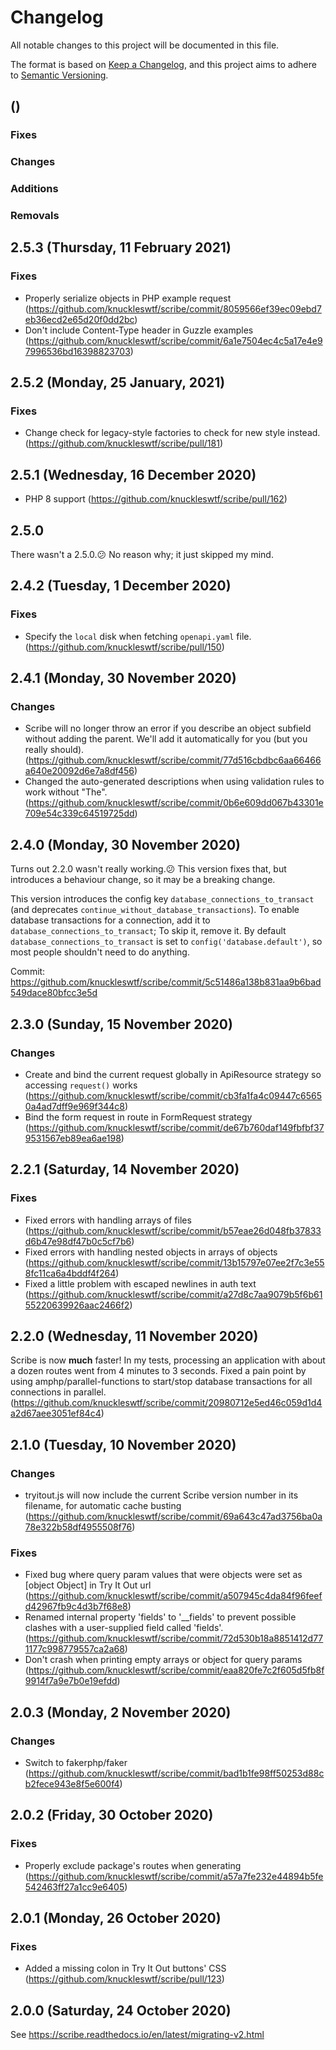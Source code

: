 # Changelog
All notable changes to this project will be documented in this file.

The format is based on [Keep a Changelog](https://keepachangelog.com/en/1.0.0/), and this project aims to adhere to [Semantic Versioning](https://semver.org/spec/v2.0.0.html).

## <Version> (<Release date>)
### Fixes

### Changes

### Additions

### Removals

## 2.5.3 (Thursday, 11 February 2021)
### Fixes
- Properly serialize objects in PHP example request (https://github.com/knuckleswtf/scribe/commit/8059566ef39ec09ebd7eb36ecd2e65d20f0dd2bc)
- Don't include Content-Type header in Guzzle examples (https://github.com/knuckleswtf/scribe/commit/6a1e7504ec4c5a17e4e97996536bd16398823703)

## 2.5.2 (Monday, 25 January, 2021)
### Fixes
- Change check for legacy-style factories to check for new style instead. (https://github.com/knuckleswtf/scribe/pull/181)

## 2.5.1 (Wednesday, 16 December 2020)
- PHP 8 support (https://github.com/knuckleswtf/scribe/pull/162)

## 2.5.0
There wasn't a 2.5.0.😕 No reason why; it just skipped my mind.

## 2.4.2 (Tuesday, 1 December 2020)
### Fixes
- Specify the `local` disk when fetching `openapi.yaml` file. (https://github.com/knuckleswtf/scribe/pull/150)

## 2.4.1 (Monday, 30 November 2020)
### Changes
- Scribe will no longer throw an error if you describe an object subfield without adding the parent. We'll add it automatically for you (but you really should). (https://github.com/knuckleswtf/scribe/commit/77d516cbdbc6aa66466a640e20092d6e7a8df456)
- Changed the auto-generated descriptions when using validation rules to work without "The". (https://github.com/knuckleswtf/scribe/commit/0b6e609dd067b43301e709e54c339c64519725dd)

## 2.4.0 (Monday, 30 November 2020)
Turns out 2.2.0 wasn't really working.😕 This version fixes that, but introduces a behaviour change, so it may be a breaking change.

This version introduces the config key `database_connections_to_transact` (and deprecates `continue_without_database_transactions`). To enable database transactions for a connection, add it to `database_connections_to_transact`; To skip it, remove it. By default `database_connections_to_transact` is set to `config('database.default')`, so most people shouldn't need to do anything.

Commit: https://github.com/knuckleswtf/scribe/commit/5c51486a138b831aa9b6bad549dace80bfcc3e5d

## 2.3.0 (Sunday, 15 November 2020)
### Changes
- Create and bind the current request globally in ApiResource strategy so accessing `request()` works (https://github.com/knuckleswtf/scribe/commit/cb3fa1fa4c09447c65650a4ad7dff9e969f344c8)
- Bind the form request in route in FormRequest strategy (https://github.com/knuckleswtf/scribe/commit/de67b760daf149fbfbf379531567eb89ea6ae198)

## 2.2.1 (Saturday, 14 November 2020)
### Fixes
- Fixed errors with handling arrays of files (https://github.com/knuckleswtf/scribe/commit/b57eae26d048fb37833d6b47e98df47b0c5cf7b6)
- Fixed errors with handling nested objects in arrays of objects (https://github.com/knuckleswtf/scribe/commit/13b15797e07ee2f7c3e558fc11ca6a4bddf4f264)
- Fixed a little problem with escaped newlines in auth text (https://github.com/knuckleswtf/scribe/commit/a27d8c7aa9079b5f6b6155220639926aac2466f2)


## 2.2.0 (Wednesday, 11 November 2020)
Scribe is now **much** faster! In my tests, processing an application with about a dozen routes went from 4 minutes to 3 seconds. Fixed a pain point by using amphp/parallel-functions to start/stop database transactions for all connections in parallel. (https://github.com/knuckleswtf/scribe/commit/20980712e5ed46c059d1d4a2d67aee3051ef84c4)

## 2.1.0 (Tuesday, 10 November 2020)
### Changes
- tryitout.js will now include the current Scribe version number in its filename, for automatic cache busting (https://github.com/knuckleswtf/scribe/commit/69a643c47ad3756ba0a78e322b58df4955508f76)

### Fixes
- Fixed bug where query param values that were objects were set as [object Object] in Try It Out url (https://github.com/knuckleswtf/scribe/commit/a507945c4da84f96feefd42967fb9c4d3b7f68e8)
- Renamed internal property 'fields' to '__fields' to prevent possible clashes with a user-supplied field called 'fields'. (https://github.com/knuckleswtf/scribe/commit/72d530b18a8851412d771177c998779557ca2a68)
- Don't crash when printing empty arrays or object for query params (https://github.com/knuckleswtf/scribe/commit/eaa820fe7c2f605d5fb8f9914f7a9e7b0e19efdd)


## 2.0.3 (Monday, 2 November 2020)
### Changes
- Switch to fakerphp/faker (https://github.com/knuckleswtf/scribe/commit/bad1b1fe98ff50253d88cb2fece943e8f5e600f4)

## 2.0.2 (Friday, 30 October 2020)
### Fixes
- Properly exclude package's routes when generating (https://github.com/knuckleswtf/scribe/commit/a57a7fe232e44894b5fe542463ff27a1cc9e6405)

## 2.0.1 (Monday, 26 October 2020)
### Fixes
- Added a missing colon in Try It Out buttons' CSS (https://github.com/knuckleswtf/scribe/pull/123)

## 2.0.0 (Saturday, 24 October 2020)
See https://scribe.readthedocs.io/en/latest/migrating-v2.html
